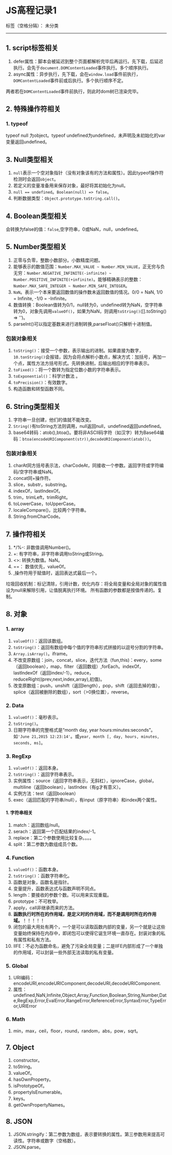 ﻿# JS高程记录1

标签（空格分隔）： 未分类

---

## 1. script标签相关
1. defer属性：脚本会被延迟到整个页面都解析完毕后再运行。先下载，后延迟执行。会先于`document.DOMContentLoaded`事件执行。多个顺序执行。
2. async属性：异步执行，先下载，会在`window.load`事件前执行，`DOMContentLoaded`事件前或后执行。多个执行顺序不定。

两者若在`DOMContentLoaded`事件前执行，则此时dom树已渲染完毕。
## 2. 特殊操作符相关
### 1. typeof
typeof null 为object。typeof undefined为undefined，未声明及未初始化的var变量返回undefined。

## 3. Null类型相关
1. `null`表示一个空对象指针（没有对象该有的方法和属性）。因此typeof操作符检测时会返回`object`。
2. 若定义的变量准备用来保存对象，最好将其初始化为null。
3. `null == undefined`。`Boolean(null) => false`。
4. 判断数据类型：`Object.prototype.toString.call()`。

## 4. Boolean类型相关
会转换为false的值：`false`,空字符串，0或NaN，null，undefined。

## 5. Number类型相关
1. 正零与负零，整数小数部分。小数精度问题。
2. 能够表示的数值范围：`Number.MAX_VALUE ~ Number.MIN_VALUE`，正无穷与负无穷：`Number.NEGATIVE_INFINITE(-infinite) ~ Number.POSITIVE_INFINITE(+infinite)`。能够精确表示的整数：`Number.MAX_SAFE_INTEGER ~ Number.MIN_SAFE_INTEGER`。
3. `NaN`。表示一个本来要返回数值的操作数未返回数值的情况。0/0 = NaN, 1/0 = Infinite, -1/0 = -Infinite。
4. 数值转换：Boolean值转为0/1，null转为0，undefined转为NaN，空字符串转为0，对象先调用`valueOf()`，如果为NaN，则调用`toString()`([].toString() => '')。
5.  parseInt()可以指定基数来进行进制转换,parseFloat()只解析十进制值。

### 包装对象相关
1. `toString()`：接受一个参数，表示输出的进制。如果直接为数字，`10.tonString()`会报错，因为会将点解析小数点，解决方式：加括号，再加一个点，属性方法方括号形式。先转换进制，后输出相应的字符串表示。
2. `toFixed()`：将一个数转为指定位数小数的字符串表示。
3. `toExponential()`：科学计数法 。
4. `toPrecision()`：有效数字。
5. 构造函数和转型函数不同。

## 6. String类型相关
1. 字符串一旦创建，他们的值就不能改变。
2. `String()`有toString方法则调用，null返回null，undefined返回undefined。
3. base64转码：atob(),btoa()。要将非ASCII码字符（如汉字）转为Base64编码：`btoa(encodeURIComponent(str))`,`decodeURIComponent(atob())`。

### 包装对象相关
1. charAt同方括号表示法，charCodeAt，同接收一个参数。返回字符或字符编码/空字符串或NaN。
2. concat同+操作符。
3. slice，substr，substring。
4. indexOf，lastIndexOf。
5. trim，trimLeft，trimRight。
6. toLowerCase，toUpperCase。
7. localeCompare()，比较两个字符串。
8. String.fromCharCode。

## 7. 操作符相关
1. */%-: 非数值调用Number()。
2. +: 有字符串，非字符串调用toString或String。
3. <>: 转换为数值。NaN。
4. ==： 数值优先，valueOf。
5. ,操作符用于赋值时，返回表达式最后一个。

垃圾回收机制：标记清除，引用计数，优化内存：将全局变量和全局对象的属性值设为null来解除引用，让值脱离执行环境。
所有函数的参数都是按值传递的。复制。

## 8. 对象
### 1. array
1. `valueOf()`：返回该数组。
2. `toString()`：返回有数组中每个值的字符串形式拼接的以逗号分割的字符串。
3. `Array.isArray()`。iframe。
4. 不改变原数组：join，concat，slice，迭代方法（fun,this)：every，some（返回boolean），map，filter（返回数组）,forEach。indexOf，lastIndexOf（返回index/-1）。reduce，reduceRight((prev,next,index,array),初值)。
5. 改变原数组：push，unshift（返回length），pop，shift（返回去掉的值），splice（返回被删除的数组），sort（>0换位置），reverse。


### 2. Data
1. `valueOf()`：毫秒表示。
2. `toString()`。
3. 日期字符串的完整格式是“month day, year hours:minutes:seconds”。如`'June 21,2015 12:23:14'`。或`year, month [, day, hours, minutes, seconds, ms]`。

### 3. RegExp
1. `valueOf()`：返回本身。
2. `toString()`：返回字符串表示。
3. 实例属性：source（返回字符串表示，无斜杠），ignoreCase，global，multiline（返回boolean），lastIndex（有g才有意义）。
4. 实例方法：test（返回boolean）
5. exec（返回匹配的字符串/null），有input（原字符串）和index两个属性。

#### 1. 字符串相关
1. match：返回数组/null。
2. serach：返回第一个匹配结果的index/-1。
3. replace：第二个参数使用比较复杂。。。。
4. split：第二参数为数组成员个数。

### 4. Function
1. `valueOf()`：函数本身。
2. `toString()`：函数字符串化。
3. 函数是对象，函数名是指针。
4. 变量提升，函数表达式与函数声明不同点。
5. length：要接收的参数个数。可以用来实现重载。
6. prototype：不可枚举。
7. apply，call非继承而来的方法。
8. **函数执行时所在的作用域，是定义时的作用域，而不是调用时所在的作用域。**！！！！！
9. 闭包的最大用处有两个，一个是可以读取函数内部的变量，另一个就是让这些变量始终保持在内存中，即闭包可以使得它诞生环境一直存在。封装对象的私有属性和私有方法。
10. IIFE：不必为函数命名，避免了污染全局变量；二是IIFE内部形成了一个单独的作用域，可以封装一些外部无法读取的私有变量。

### 5. Global
1. URI编码：encodeURI,encodeURIComponent,decodeURI,decodeURIComponent.
2. 属性：undefined,NaN,Infinite,Object,Array,Function,Boolean,String,Number,Date,RegExp,Error,EvalError,RangeError,ReferenceError,SyntaxError,TypeError,URIError

### 6. Math
1. min，max，ceil，floor，round，random，abs，pow，sqrt。

## 7. Object
1. constructor。
2. toString。
3. valueOf。
4. hasOwnProperty。
5. isPrototypeOf。
6. propertyIsEnumerable。
7. keys。
8. getOwnPropertyNames。

## 8. JSON
1. JSON.stringify：第二参数为数组，表示要转换的属性。第三参数用来提高可读性。字符串或数字（空格数）。
2. JSON.parse。

